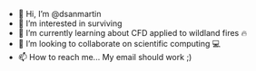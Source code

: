 - 👋 Hi, I’m @dsanmartin
- 👀 I’m interested in surviving
- 🌱 I’m currently learning about CFD applied to wildland fires 🔥
- 💞️ I’m looking to collaborate on scientific computing 💻
- 📫 How to reach me... My email should work ;)

<!---
dsanmartin/dsanmartin is a ✨ special ✨ repository because its `README.md` (this file) appears on your GitHub profile.
You can click the Preview link to take a look at your changes.
--->
